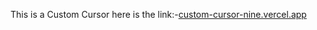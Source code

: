 This is a Custom Cursor here is the link:-[custom-cursor-nine.vercel.app](custom-cursor-nine.vercel.app)


